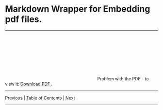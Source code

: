 # Markdown Wrapper for Embedding pdf files.

<hr>

<object data="./topic_03.pdf" type="application/pdf" width="700px" height="700px">
  <embed src="./topic_03.pdf">
      Problem with the PDF - to view it:
      <a href="./topic_03.pdf">
          Download PDF
      </a>.
  </embed>
</object>

<hr>

[Previous](../../topic_02/pdf/embed_02.md)
| [Table of Contents](../../toc/pdf/embed_toc.md)
| [Next](../../topic_04/pdf/embed_04.md)

<hr>
